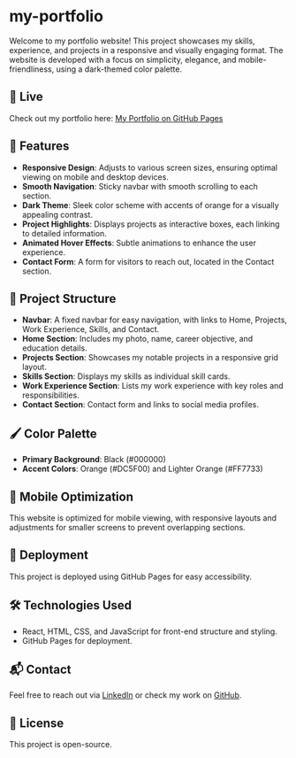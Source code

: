 # my-portfolio

Welcome to my portfolio website! This project showcases my skills, experience, and projects in a responsive and visually engaging format. The website is developed with a focus on simplicity, elegance, and mobile-friendliness, using a dark-themed color palette.

## 🚀 Live
Check out my portfolio here: [My Portfolio on GitHub Pages](https://sesha32.github.io/my-portfolio/)

## 📖 Features
- **Responsive Design**: Adjusts to various screen sizes, ensuring optimal viewing on mobile and desktop devices.
- **Smooth Navigation**: Sticky navbar with smooth scrolling to each section.
- **Dark Theme**: Sleek color scheme with accents of orange for a visually appealing contrast.
- **Project Highlights**: Displays projects as interactive boxes, each linking to detailed information.
- **Animated Hover Effects**: Subtle animations to enhance the user experience.
- **Contact Form**: A form for visitors to reach out, located in the Contact section.

## 📂 Project Structure
- **Navbar**: A fixed navbar for easy navigation, with links to Home, Projects, Work Experience, Skills, and Contact.
- **Home Section**: Includes my photo, name, career objective, and education details.
- **Projects Section**: Showcases my notable projects in a responsive grid layout.
- **Skills Section**: Displays my skills as individual skill cards.
- **Work Experience Section**: Lists my work experience with key roles and responsibilities.
- **Contact Section**: Contact form and links to social media profiles.

## 🖌️ Color Palette
- **Primary Background**: Black (#000000)
- **Accent Colors**: Orange (#DC5F00) and Lighter Orange (#FF7733)

## 📱 Mobile Optimization
This website is optimized for mobile viewing, with responsive layouts and adjustments for smaller screens to prevent overlapping sections.

## 🚀 Deployment
This project is deployed using GitHub Pages for easy accessibility.

## 🛠️ Technologies Used
- React, HTML, CSS, and JavaScript for front-end structure and styling.
- GitHub Pages for deployment.

## 📬 Contact
Feel free to reach out via [LinkedIn](https://www.linkedin.com/in/sesha-satya-sai-puvvala-7b4766211) or check my work on [GitHub](https://github.com/sesha32).

## 📜 License
This project is open-source.
